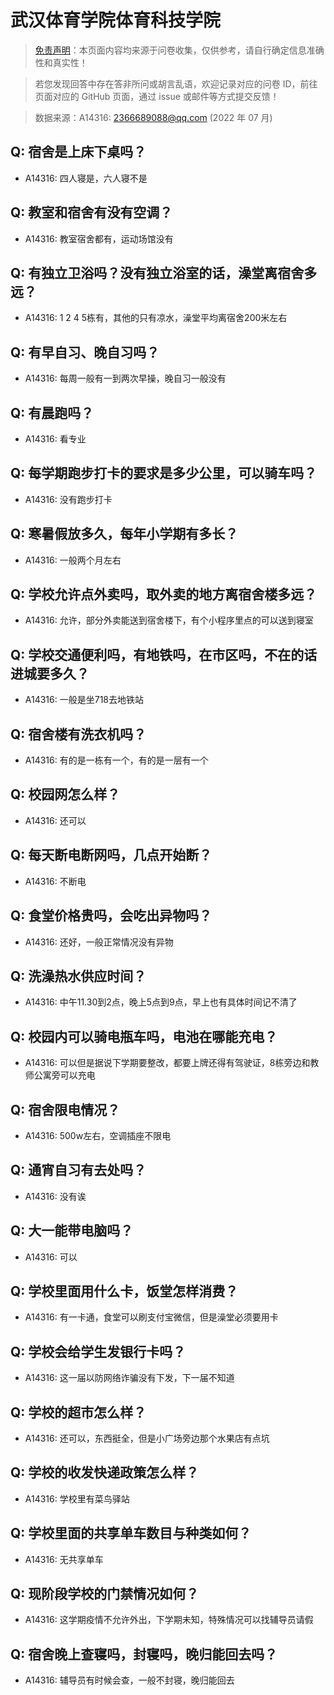 # 武汉体育学院体育科技学院

> [免责声明](https://colleges.chat/#_3)：本页面内容均来源于问卷收集，仅供参考，请自行确定信息准确性和真实性！

> 若您发现回答中存在答非所问或胡言乱语，欢迎记录对应的问卷 ID，前往页面对应的 GitHub 页面，通过 issue 或邮件等方式提交反馈！

> 数据来源：A14316: 2366689088@qq.com (2022 年 07 月)

## Q: 宿舍是上床下桌吗？

- A14316: 四人寝是，六人寝不是

## Q: 教室和宿舍有没有空调？

- A14316: 教室宿舍都有，运动场馆没有

## Q: 有独立卫浴吗？没有独立浴室的话，澡堂离宿舍多远？

- A14316: 1 2 4 5栋有，其他的只有凉水，澡堂平均离宿舍200米左右

## Q: 有早自习、晚自习吗？

- A14316: 每周一般有一到两次早操，晚自习一般没有

## Q: 有晨跑吗？

- A14316: 看专业

## Q: 每学期跑步打卡的要求是多少公里，可以骑车吗？

- A14316: 没有跑步打卡

## Q: 寒暑假放多久，每年小学期有多长？

- A14316: 一般两个月左右

## Q: 学校允许点外卖吗，取外卖的地方离宿舍楼多远？

- A14316: 允许，部分外卖能送到宿舍楼下，有个小程序里点的可以送到寝室

## Q: 学校交通便利吗，有地铁吗，在市区吗，不在的话进城要多久？

- A14316: 一般是坐718去地铁站

## Q: 宿舍楼有洗衣机吗？

- A14316: 有的是一栋有一个，有的是一层有一个

## Q: 校园网怎么样？

- A14316: 还可以

## Q: 每天断电断网吗，几点开始断？

- A14316: 不断电

## Q: 食堂价格贵吗，会吃出异物吗？

- A14316: 还好，一般正常情况没有异物

## Q: 洗澡热水供应时间？

- A14316: 中午11.30到2点，晚上5点到9点，早上也有具体时间记不清了

## Q: 校园内可以骑电瓶车吗，电池在哪能充电？

- A14316: 可以但是据说下学期要整改，都要上牌还得有驾驶证，8栋旁边和教师公寓旁可以充电

## Q: 宿舍限电情况？

- A14316: 500w左右，空调插座不限电

## Q: 通宵自习有去处吗？

- A14316: 没有诶

## Q: 大一能带电脑吗？

- A14316: 可以

## Q: 学校里面用什么卡，饭堂怎样消费？

- A14316: 有一卡通，食堂可以刷支付宝微信，但是澡堂必须要用卡

## Q: 学校会给学生发银行卡吗？

- A14316: 这一届以防网络诈骗没有下发，下一届不知道

## Q: 学校的超市怎么样？

- A14316: 还可以，东西挺全，但是小广场旁边那个水果店有点坑

## Q: 学校的收发快递政策怎么样？

- A14316: 学校里有菜鸟驿站

## Q: 学校里面的共享单车数目与种类如何？

- A14316: 无共享单车

## Q: 现阶段学校的门禁情况如何？

- A14316: 这学期疫情不允许外出，下学期未知，特殊情况可以找辅导员请假

## Q: 宿舍晚上查寝吗，封寝吗，晚归能回去吗？

- A14316: 辅导员有时候会查，一般不封寝，晚归能回去

